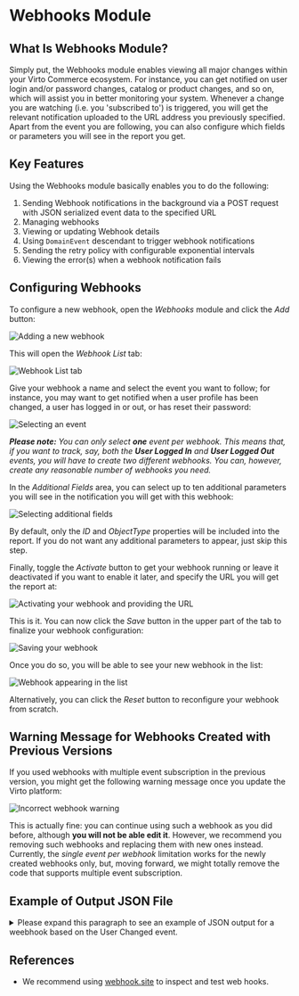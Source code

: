 
# Webhooks Module

## What Is Webhooks Module?

Simply put, the Webhooks module enables viewing all major changes within your Virto Commerce ecosystem. For instance, you can get notified on user login and/or password changes, catalog or product changes, and so on, which will assist you in better monitoring your system. Whenever a change you are watching (i.e. you 'subscribed to') is triggered, you will get the relevant notification uploaded to the URL address you previously specified. Apart from the event you are following, you can also configure which fields or parameters you will see in the report you get.

## Key Features

Using the Webhooks module basically enables you to do the following:

1. Sending Webhook notifications in the background via a POST request with JSON serialized event data to the specified URL
1. Managing webhooks
1. Viewing or updating Webhook details
1. Using `DomainEvent` descendant to trigger webhook notifications
1. Sending the retry policy with configurable exponential intervals
1. Viewing the error(s) when a webhook notification fails

## Configuring Webhooks

To configure a new webhook, open the *Webhooks* module and click the *Add* button:

![Adding a new webhook](./media/01-adding-a-new-webhook.png)

This will open the *Webhook List* tab:

![Webhook List tab](./media/02-webhook-list.png)

Give your webhook a name and select the event you want to follow; for instance, you may want to get notified when a user profile has been changed, a user has logged in or out, or has reset their password:

![Selecting an event](./media/03-selecting-an-event.png)

***Please note:*** *You can only select **one** event per webhook. This means that, if you want to track, say, both the **User Logged In** and **User Logged Out** events, you will have to create two different webhooks. You can, however, create any reasonable number of webhooks you need.*

In the *Additional Fields* area, you can select up to ten additional parameters you will see in the notification you will get with this webhook:

![Selecting additional fields](./media/04-additional-fields.png)

By default, only the *ID* and *ObjectType* properties will be included into the report. If you do not want any additional parameters to appear, just skip this step.

Finally, toggle the *Activate* button to get your webhook running or leave it deactivated if you want to enable it later, and specify the URL you will get the report at:

![Activating your webhook and providing the URL](./media/05-activation-and-url.png)

This is it. You can now click the *Save* button in the upper part of the tab to finalize your webhook configuration:

![Saving your webhook](./media/06-saving-webhook.png)

Once you do so, you will be able to see your new webhook in the list:

![Webhook appearing in the list](./media/07-webhook-appearing-in-the-list.png)

Alternatively, you can click the *Reset* button to reconfigure your webhook from scratch.

## Warning Message for Webhooks Created with Previous Versions
If you used webhooks with multiple event subscription in the previous version, you might get the following warning message once you update the Virto platform:

![Incorrect webhook warning](./media/incorrect-webhook-warnings.png)

This is actually fine: you can continue using such a webhook as you did before, although **you will not be able edit it**. However, we recommend you removing such webhooks and replacing them with new ones instead. Currently, the *single event per webhook* limitation works for the newly created webhooks only, but, moving forward, we might totally remove the code that supports multiple event subscription.

## Example of Output JSON File

<details><summary>Please expand this paragraph to see an example of JSON output for a weebhook based on the User Changed event.</summary>

```
{
  "EventId": "VirtoCommerce.Platform.Core.Security.Events.UserChangedEvent",
  "Attempt": 1,
  "EventBody": "[
  {
  "ObjectType":"VirtoCommerce.Platform.Core.Security.ApplicationUser",
  "MemberId":"cb0a5340-f9fb-4f49-bd62-9d03518868ff",
  "StoreId":"B2B-store",
  "IsAdministrator":false,
  "Id":"78b0208a-bb52-4a33-9250-583d63aa1f77"
  }
]"
}

NOTE: You can then call the User API and get the user by its ID using this request: GET /api/users/id/{id}
```
</details>

## References
* We recommend using [webhook.site](https://webhook.site/) to inspect and test web hooks.
